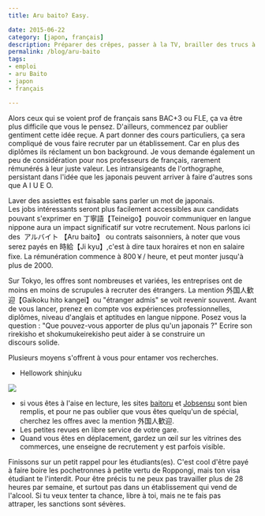 ```yaml
---
title: Aru baito? Easy.

date: 2015-06-22
category: [japon, français]
description: Préparer des crêpes, passer à la TV, brailler des trucs à l'entrée du BICCAMERA d'Akiba, et être payé pour le faire.
permalink: /blog/aru-baito
tags:
- emploi
- aru Baito
- japon
- français

---
```



Alors ceux qui se voient prof de français sans BAC+3 ou FLE, ça va être plus difficile que vous le pensez. D'ailleurs, commencez par oublier gentiment cette idée reçue. A part donner des cours particuliers, ça sera compliqué de vous faire recruter par un établissement. Car en plus des diplômes ils réclament un bon background. Je vous demande également un peu de considération pour nos professeurs de français, rarement rémunérés à leur juste valeur. Les intransigeants de l'orthographe, persistant dans l'idée que les japonais peuvent arriver à faire d'autres sons que A I U E O.

Laver des assiettes est faisable sans parler un mot de japonais. Les jobs intéressants seront plus facilement accessibles aux candidats pouvant s'exprimer en 丁寧語【Teineigo<span>】</span>pouvoir communiquer en langue nippone aura un impact significatif sur votre recrutement. Nous parlons ici des  アルバイト 【Aru baito】 ou contrats saisonniers, à noter que vous serez payés en 時給【Ji kyu】,c'est à dire taux horaires et non en salaire fixe. La rémunération commence à 800￥/ heure, et peut monter jusqu'à plus de 2000.

Sur Tokyo, les offres sont nombreuses et variées, les entreprises ont de moins en moins de scrupules à recruter des étrangers. La mention 外国人歓迎【Gaikoku hito kangei】ou "étranger admis" se voit revenir souvent. Avant de vous lancer, prenez en compte vos expériences professionnelles, diplômes, niveau d'anglais et aptitudes en langue nippone. Posez vous la question : "Que pouvez-vous apporter de plus qu'un japonais ?" Ecrire son rirekisho et shokumukeirekisho peut aider à se construire un discours solide.

Plusieurs moyens s'offrent à vous pour entamer vos recherches.



*   Hellowork shinjuku

![]({{site.baseurl}}/img/posts/baito/baito1.gif)

*   si vous êtes à l'aise en lecture, les sites [baitoru](http://www.baitoru.com/) et [Jobsensu](http://j-sen.jp/kanto/special_foreigner.htm) sont bien remplis, et pour ne pas oublier que vous êtes quelqu'un de spécial, cherchez les offres avec la mention 外国人歓迎.
*   Les petites revues en libre service de votre gare.
*   Quand vous êtes en déplacement, gardez un œil sur les vitrines des commerces, une enseigne de recrutement y est parfois visible.

Finissons sur un petit rappel pour les étudiants(es). C'est cool d'être payé à faire boire les pochetronnes à petite vertu de Roppongi, mais ton visa étudiant te l'interdit. Pour être précis tu ne peux pas travailler plus de 28 heures par semaine, et surtout pas dans un établissement qui vend de l'alcool. Si tu veux tenter ta chance, libre à toi, mais ne te fais pas attraper, les sanctions sont sévères.